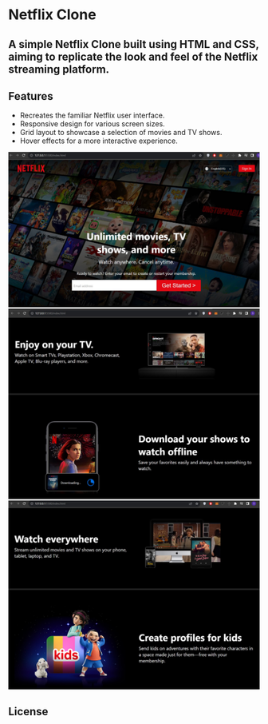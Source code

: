 # Netflix Clone

## A simple Netflix Clone built using HTML and CSS, aiming to replicate the look and feel of the Netflix streaming platform.

## Features

- Recreates the familiar Netflix user interface.
- Responsive design for various screen sizes.
- Grid layout to showcase a selection of movies and TV shows.
- Hover effects for a more interactive experience.

![Netflix Clone Screenshot 1](https://github.com/srinelson/NetflixClone/blob/master/images/Screenshot%201.jpg)
![Netflix Clone Screenshot 2](https://github.com/srinelson/NetflixClone/blob/master/images/Screenshot%202.jpg)
![Netflix Clone Screenshot 3](https://github.com/srinelson/NetflixClone/blob/master/images/Screenshot%203.jpg)


## License










